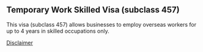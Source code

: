 ## Temporary Work Skilled Visa (subclass 457)

This visa (subclass 457) allows businesses to employ overseas workers for up to 4 years in skilled occupations only.

[Disclaimer](http://www.border.gov.au/website/copyright-and-disclaimer)

